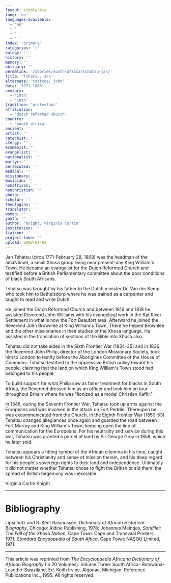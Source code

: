 ```yaml
---
layout: single-bio
lang: 'en'
languages-available:
  - 'en'
  - ' '
  - ' '
  - ' '
index: 'primary'
categories: 't'
eulogy: ''
history: ''
memory: ''
obituary: ''
permalink: '/stories/south-africa/tshatsu-jan/'
title: 'Tshatsu, Jan'
alternate: 'tzatzoe, john'
date: '1771-1868'
century:
  - '19th'
  - '18th'
tradition: 'protestant'
affiliation:
  - 'dutch reformed church'
country:
  - 'south africa'
ancient: ''
artist: ''
catechist: ''
clergy: ''
ecumenist: ''
evangelist: ''
nationalist: ''
martyr: ''
persecuted: ''
medical: ''
missionary: ''
musician: ''
nonafrican: ''
nonchristian: ''
photo: ''
scholar: ''
theologian: ''
translator: ''
women: ''
youth: ''
author: 'Knight, Virginia Curtin'
institution: ''
liaison: ''
project-luke: ''
upload: 2000-01-01
---
```



Jan Tshatsu (circa 1771-February 28, 1868) was the headman of the amaNtinde, a small Xhosa group living near present-day King William's Town. He became an evangelist for the Dutch Reformed Church and testified before a British Parliamentary committee about the poor conditions of black South Africans.

Tshatsu was brought by his father to the Dutch minister Dr. Van der Kemp who took him to Bethelsdorp where he was trained as a carpenter and taught to read and write Dutch.

He joined the Dutch Reformed Church and between 1816 and 1818 he assisted Reverend John Williams with his evangelical work in the Kat River Settlement in what is now the Fort Beaufort area. Afterward he joined the Reverend John Brownlee at King William's Town. There he helped Brownlee and the other missionaries in their studies of the Xhosa language. He assisted in the translation of sections of the Bible into Xhosa also.

Tshatsu did not take sides in the Sixth Frontier War (1834-35) and in 1836 the Reverend John Philip, director of the London Missionary Society, took him to London to testify before the Aborigines Committee of the House of Commons. Tshatsu testified to the oppressive British policy toward his people, claiming that the land on which King William's Town stood had belonged to his people.

To build support for what Philip saw as fairer treatment for blacks in South Africa, the Reverend dressed him as an officer and took him on tour throughout Britain where he was "lionized as a model Christian Kaffir."

In 1846, during the Seventh Frontier War, Tshatsu took up arms against the Europeans and was involved in the attack on Fort Peddie. Thereupon he was excommunicated from the Church.
In the Eighth Frontier War (1850-53) Tshatsu changed allegiances once again and guarded the road between Fort Murray and King William's Town, keeping open the line of communication for the Europeans. For his neutrality and service during this war, Tshatsu was granted a parcel of land by Sir George Grey in 1856, which he later sold.

Tshatsu appears a fitting symbol of the African dilemma in his time, caught between his Christianity and sense of mission therein, and his deep regard for his people's sovereign rights to their land and independence. Ultimately it did not matter whether Tshatsu chose to fight the British or aid them: the spread of British hegemony was inexorable.

Virginia Curtin Knight

---

# Bibliography

Lipschutz and R. Kent Rasmussen, *Dictionary of African Historical Biography*, Chicago: Aldine Publishing, 1978; Johannes Meintjes, *Sandilet: The Fall of the Xhosa Nation*, Cape Town: Cape and Transvaal Printers, 1971; *Standard Encydopedia of South Aftica*, Cape Town: NASOU Limited, 1971.

---

This article was reprinted from *The Encyclopaedia Africana Dictionary of African Biography* (In 20 Volumes). Volume Three: South Africa- Botswana-Lesotho-Swaziland. Ed. Keith Irvine. Algonac, Michigan: Reference Publications Inc., 1995.  All rights reserved.